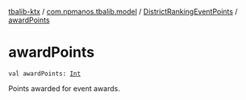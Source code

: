 [tbalib-ktx](../../index.md) / [com.npmanos.tbalib.model](../index.md) / [DistrictRankingEventPoints](index.md) / [awardPoints](./award-points.md)

# awardPoints

`val awardPoints: `[`Int`](https://kotlinlang.org/api/latest/jvm/stdlib/kotlin/-int/index.html)

Points awarded for event awards.

